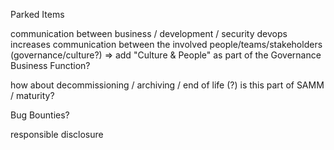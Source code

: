 Parked Items

communication between business / development / security
devops increases communication between the involved people/teams/stakeholders
(governance/culture?)
=> add "Culture & People" as part of the Governance Business Function?



how about decommissioning / archiving / end of life (?)
is this part of SAMM / maturity?

Bug Bounties?

responsible disclosure

